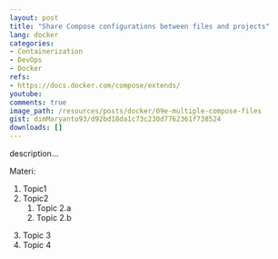 ```yaml
---
layout: post
title: "Share Compose configurations between files and projects"
lang: docker
categories:
- Containerization
- DevOps
- Docker
refs: 
- https://docs.docker.com/compose/extends/
youtube: 
comments: true
image_path: /resources/posts/docker/09e-multiple-compose-files
gist: dimMaryanto93/d92bd18da1c73c230d7762361f738524
downloads: []
---
```



description...

Materi: 

1. Topic1
2. Topic2
    1. Topic 2.a
    2. Topic 2.b
<!--more-->
3. Topic 3
4. Topic 4